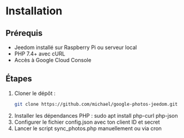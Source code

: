 # Installation

## Prérequis
- Jeedom installé sur Raspberry Pi ou serveur local
- PHP 7.4+ avec cURL
- Accès à Google Cloud Console

## Étapes
1. Cloner le dépôt :
   ```bash
   git clone https://github.com/michael/google-photos-jeedom.git
2. Installer les dépendances PHP :
   sudo apt install php-curl php-json
3. Configurer le fichier config.json avec ton client ID et secret
4. Lancer le script sync_photos.php manuellement ou via cron

